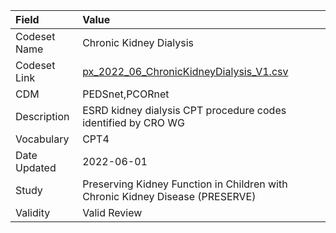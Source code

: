 |Field        |Value                                                                         |
|:------------|:-----------------------------------------------------------------------------|
|Codeset Name |Chronic Kidney Dialysis                                                       |
|Codeset Link |[px_2022_06_ChronicKidneyDialysis_V1.csv](https://github.com/PEDSnet/Variable-Dictionary/blob/main/procedures/px_2022_06_ChronicKidneyDialysis_V1.csv)|
|CDM          |PEDSnet,PCORnet                                                               |
|Description  |ESRD kidney dialysis CPT procedure codes identified by CRO WG                 |
|Vocabulary   |CPT4                                                                          |
|Date Updated |2022-06-01                                                                    |
|Study        |Preserving Kidney Function in Children with Chronic Kidney Disease (PRESERVE) |
|Validity     |Valid Review                                                                  |

